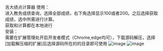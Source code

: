 吉大绩点计算器
使用：  
进入教务成绩查询，选择全部成绩，右下角选择显示100或者200。之后选择获取成绩，选中所需进行计算。  
获取和计算都在本地进行  
安装：  
需要在扩展管理处开启开发者模式（Chrome,edge均可），下载源码解压，选择[加载解压缩的扩展]后选择源码所在的的目录即可使用
![image](https://github.com/xinzuiw/jlu_Grade_Point_Average_Calculator/blob/master/preview/BT%5BE7XTGH%60~%7BALE5T6%7DK\(7X.png) 
![image](https://github.com/xinzuiw/jlu_Grade_Point_Average_Calculator/blob/master/preview/D%25QBO\)%7BS%246VKZ%24NT13K~U%5DO.png) 
